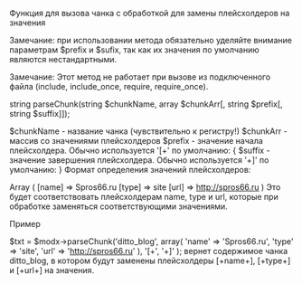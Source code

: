 Функция для вызова чанка с обработкой для замены плейсхолдеров на значения

Замечание: при использовании метода обязательно уделяйте внимание параметрам $prefix и $sufix, так как их значения по умолчанию являются нестандартными.

Замечание: Этот метод не работает при вызове из подключенного файла (include, include_once, require, require_once).

string parseChunk(string $chunkName, array $chunkArr[, string $prefix[, string $suffix]]);

$chunkName - название чанка (чувствительно к регистру!)
$chunkArr - массив со значениями плейсхолдеров
$prefix - значение начала плейсхолдера. Обычно используется '[+'
по умолчанию: {
$suffix - значение завершения плейсхолдера. Обычно используется '+]'
по умолчанию: }
Формат определения значений плейсхолдеров:

Array ( [name] => Spros66.ru [type] => site [url] => http://spros66.ru )
Это будет соответствовать плейсхолдерам name, type и url, которые при обработке заменяться соответствующими значениями.

Пример

$txt = $modx->parseChunk('ditto_blog', array( 'name' => 'Spros66.ru', 'type' => 'site', 'url' => 'http://spros66.ru' ), '[+', '+]' );
вернет содержимое чанка ditto_blog, в котором будут заменены плейсхолдеры [+name+], [+type+] и [+url+] на значения.